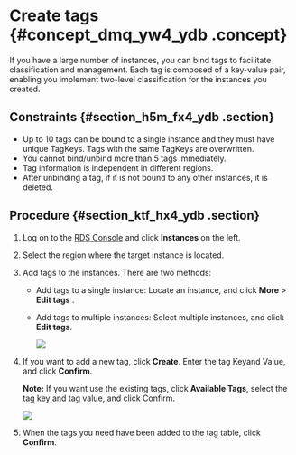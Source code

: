 # Create tags {#concept_dmq_yw4_ydb .concept}

If you have a large number of instances, you can bind tags to facilitate classification and management. Each tag is composed of a key-value pair, enabling you implement two-level classification for the instances you created.

## Constraints {#section_h5m_fx4_ydb .section}

-   Up to 10 tags can be bound to a single instance and they must have unique TagKeys. Tags with the same TagKeys are overwritten.
-   You cannot bind/unbind more than 5 tags immediately.
-   Tag information is independent in different regions.
-   After unbinding a tag, if it is not bound to any other instances, it is deleted.

## Procedure {#section_ktf_hx4_ydb .section}

1.  Log on to the [RDS Console](https://rds.console.aliyun.com/) and click **Instances** on the left.
2.  Select the region where the target instance is located.
3.  Add tags to the instances. There are two methods:
    -   Add tags to a single instance: Locate an instance, and click **More** \> **Edit tags** .
    -   Add tags to multiple instances: Select multiple instances, and click **Edit tags**.

        ![](http://static-aliyun-doc.oss-cn-hangzhou.aliyuncs.com/assets/img/7971/4152_en-US.png)

4.  If you want to add a new tag, click **Create**. Enter the tag Keyand Value, and click **Confirm**.

    **Note:** If you want use the existing tags, click **Available Tags**, select the tag key and tag value, and click Confirm.

    ![](http://static-aliyun-doc.oss-cn-hangzhou.aliyuncs.com/assets/img/7971/4153_en-US.png)

5.  When the tags you need have been added to the tag table, click **Confirm**.

